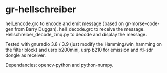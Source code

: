 # gr-hellschreiber

hell_encode.grc to encode and emit message (based on gr-morse-code-gen from Barry Duggan).
hell_decode.grc to receive the message. 
Hellschreiber_decode_zmq.py to decode and display the message.

Tested with gnuradio 3.8 / 3.9 (just modify the Hamming/win_hamming on the filter block) and usrp b200mini, usrp b210 for emission and rtl-sdr dongle as receiver.



Dependancies: opencv-python and python-numpy.
